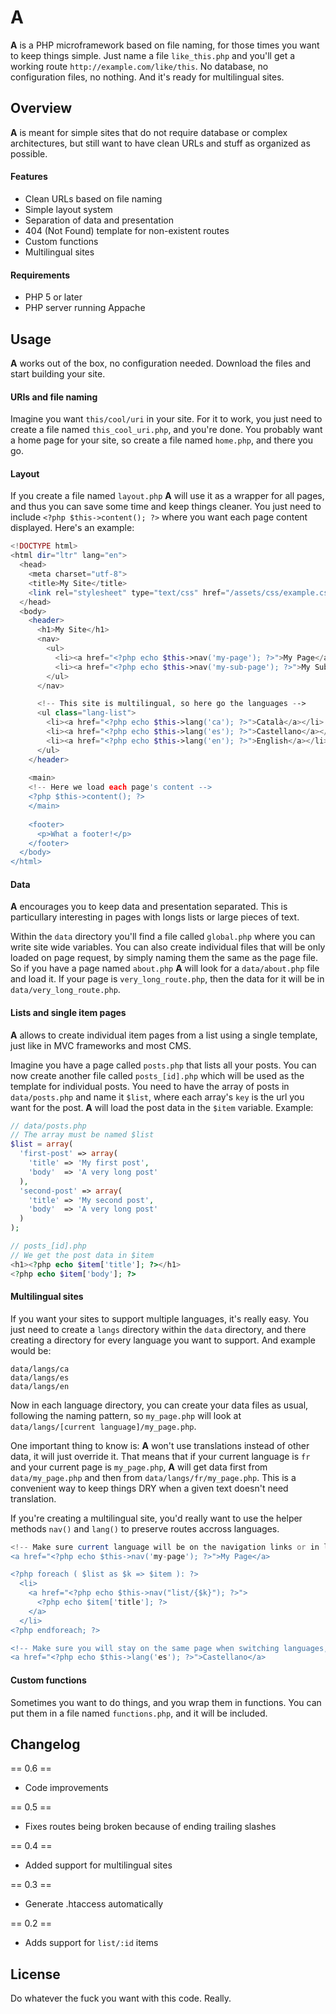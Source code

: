 # A
**A** is a PHP microframework based on file naming, for those times you want to keep things simple. Just name a file `like_this.php` and you'll get a working route `http://example.com/like/this`. No database, no configuration files, no nothing. And it's ready for multilingual sites.

## Overview
**A** is meant for simple sites that do not require database or complex architectures, but still want to have clean URLs and stuff as organized as possible. 

#### Features
- Clean URLs based on file naming
- Simple layout system
- Separation of data and presentation
- 404 (Not Found) template for non-existent routes
- Custom functions
- Multilingual sites

#### Requirements
- PHP 5 or later
- PHP server running Appache

## Usage
**A** works out of the box, no configuration needed. Download the files and start building your site.

#### URIs and file naming
Imagine you want `this/cool/uri` in your site. For it to work, you just need to create a file named `this_cool_uri.php`, and you're done. You probably want a home page for your site, so create a file named `home.php`, and there you go.

#### Layout
If you create a file named `layout.php` **A** will use it as a wrapper for all pages, and thus you can save some time and keep things cleaner. You just need to include `<?php $this->content(); ?>` where you want each page content displayed. Here's an example:

```php
<!DOCTYPE html>
<html dir="ltr" lang="en">
  <head>
    <meta charset="utf-8">
    <title>My Site</title>
    <link rel="stylesheet" type="text/css" href="/assets/css/example.css">
  </head>
  <body>
    <header>
      <h1>My Site</h1>
      <nav>
        <ul>
          <li><a href="<?php echo $this->nav('my-page'); ?>">My Page</a></li>
          <li><a href="<?php echo $this->nav('my-sub-page'); ?>">My Sub Page</a></li>
        </ul>
      </nav>

      <!-- This site is multilingual, so here go the languages -->
      <ul class="lang-list">
        <li><a href="<?php echo $this->lang('ca'); ?>">Català</a></li>
        <li><a href="<?php echo $this->lang('es'); ?>">Castellano</a></li>
        <li><a href="<?php echo $this->lang('en'); ?>">English</a></li>
      </ul>
    </header>
    
    <main>
    <!-- Here we load each page's content -->
    <?php $this->content(); ?>
    </main>
    
    <footer>
      <p>What a footer!</p>
    </footer>
  </body>
</html>
```

#### Data
**A** encourages you to keep data and presentation separated. This is particullary interesting in pages with longs lists or large pieces of text.

Within the `data` directory you'll find a file called `global.php` where you can write site wide variables. You can also create individual files that will be only loaded on page request, by simply naming them the same as the page file. So if you have a page named `about.php` **A** will look for a `data/about.php` file and load it. If your page is `very_long_route.php`, then the data for it will be in `data/very_long_route.php`.

#### Lists and single item pages
**A** allows to create individual item pages from a list using a single template, just like in MVC frameworks and most CMS. 

Imagine you have a page called `posts.php` that lists all your posts. You can now create another file called `posts_[id].php` which will be used as the template for individual posts. You need to have the array of posts in `data/posts.php` and name it `$list`, where each array's `key` is the url you want for the post. **A** will load the post data in the `$item` variable. Example:

```php
// data/posts.php
// The array must be named $list
$list = array(
  'first-post' => array(
    'title' => 'My first post',
    'body'  => 'A very long post'
  ),
  'second-post' => array(
    'title' => 'My second post',
    'body'  => 'A very long post'
  )
);

// posts_[id].php
// We get the post data in $item
<h1><?php echo $item['title']; ?></h1>
<?php echo $item['body']; ?>
```

#### Multilingual sites
If you want your sites to support multiple languages, it's really easy. You just need to create a `langs` directory within the `data` directory, and there creating a directory for every language you want to support. And example would be:

```
data/langs/ca
data/langs/es
data/langs/en
```

Now in each language directory, you can create your data files as usual, following the naming pattern, so `my_page.php` will look at `data/langs/[current language]/my_page.php`.

One important thing to know is: **A** won't use translations instead of other data, it will just override it. That means that if your current language is `fr` and your current page is `my_page.php`, **A** will get data first from `data/my_page.php` and then from `data/langs/fr/my_page.php`. This is a convenient way to keep things DRY when a given text doesn't need translation.

If you're creating a multilingual site, you'd really want to use the helper methods `nav()` and `lang()` to preserve routes accross languages.

```php
<!-- Make sure current language will be on the navigation links or in lists' links, using nav() -->
<a href="<?php echo $this->nav('my-page'); ?>">My Page</a>

<?php foreach ( $list as $k => $item ): ?>
  <li>
    <a href="<?php echo $this->nav("list/{$k}"); ?>">
      <?php echo $item['title']; ?>
    </a>
  </li>
<?php endforeach; ?>

<!-- Make sure you will stay on the same page when switching languages, using lang() -->
<a href="<?php echo $this->lang('es'); ?>">Castellano</a>
```

#### Custom functions

Sometimes you want to do things, and you wrap them in functions. You can put them in a file named `functions.php`, and it will be included.

## Changelog
== 0.6 ==
- Code improvements

== 0.5 ==
- Fixes routes being broken because of ending trailing slashes

== 0.4 ==
- Added support for multilingual sites

== 0.3 ==
- Generate .htaccess automatically

== 0.2 ==
- Adds support for `list/:id` items

## License
Do whatever the fuck you want with this code. Really. 
